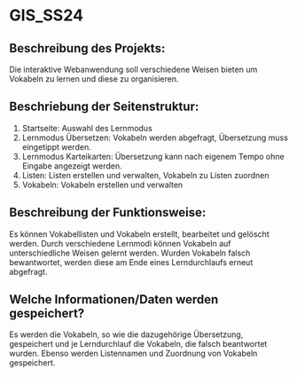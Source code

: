 # GIS_SS24
## Beschreibung des Projekts: 
Die interaktive Webanwendung soll verschiedene Weisen bieten um Vokabeln zu lernen und diese zu organisieren.
## Beschriebung der Seitenstruktur:
1. Startseite: Auswahl des Lernmodus 
2. Lernmodus Übersetzen: Vokabeln werden abgefragt, Übersetzung muss eingetippt werden. 
3. Lernmodus Karteikarten: Übersetzung kann nach eigenem Tempo ohne Eingabe angezeigt werden. 
4. Listen: Listen erstellen und verwalten, Vokabeln zu Listen zuordnen 
5. Vokabeln: Vokabeln erstellen und verwalten
## Beschreibung der Funktionsweise:
Es können Vokabellisten und Vokabeln erstellt, bearbeitet und gelöscht werden. 
Durch verschiedene Lernmodi können Vokabeln auf unterschiedliche Weisen gelernt werden. 
Wurden Vokabeln falsch bewantwortet, werden diese am Ende eines Lerndurchlaufs erneut abgefragt. 
## Welche Informationen/Daten werden  gespeichert? 
Es werden die Vokabeln, so wie die dazugehörige Übersetzung, gespeichert und je Lerndurchlauf die Vokabeln, die falsch beantwortet wurden. 
Ebenso werden Listennamen und Zuordnung von Vokabeln gespeichert. 